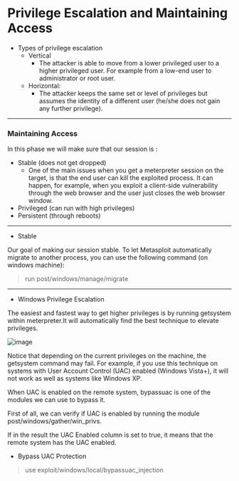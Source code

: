 # Privilege Escalation and Maintaining Access

* Types of privilege escalation
  - Vertical
    - The attacker is able to move from a lower privileged user to a higher privileged user. For example from a low-end user to administrator or root user.
  - Horizontal: 
    - The attacker keeps the same set or level of privileges but assumes the identity of a different user (he/she does not gain any further privilege).


---

### Maintaining Access

In this phase we will make sure that our session is :

+ Stable (does not get dropped)
  - One of the main issues when you get a meterpreter session on the target, is that the end user can kill the exploited process. It can happen, for example, when you exploit a client-side vulnerability through the web browser and the user just closes the web browser window.
+ Privileged (can run with high privileges)
+ Persistent (through reboots)




---

* Stable

Our goal of making our session stable. To let Metasploit automatically migrate to another process, you can use the following command (on windows machine):

> run post/windows/manage/migrate

---

* Windows Privilege Escalation

The easiest and fastest way to get higher privileges is by running getsystem within meterpreter.It will automatically find the best technique to elevate privileges.

![image](https://user-images.githubusercontent.com/73122852/234651603-834739f8-11fb-4bd1-a4ed-9baf2b8ada39.png)


Notice that depending on the current privileges on the machine, the getsystem command may fail. For example, if you use this technique on systems with User Account Control (UAC) enabled (Windows Vista+), it will not work as well as systems like Windows XP.

When UAC is enabled on the remote system, bypassuac is one of the modules we can use to bypass it.

First of all, we can verify if UAC is enabled by running the module post/windows/gather/win_privs.

If in the result the UAC Enabled column is set to true, it means that the remote system has the UAC enabled.


* Bypass UAC Protection

> use exploit/windows/local/bypassuac_injection
> 




